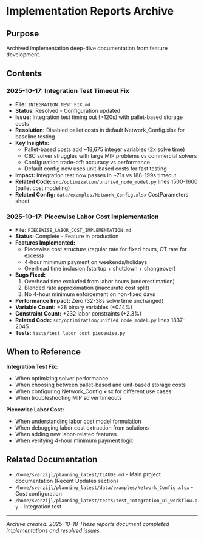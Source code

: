 # Implementation Reports Archive

## Purpose
Archived implementation deep-dive documentation from feature development.

## Contents

### 2025-10-17: Integration Test Timeout Fix
- **File:** `INTEGRATION_TEST_FIX.md`
- **Status:** Resolved - Configuration updated
- **Issue:** Integration test timing out (>120s) with pallet-based storage costs
- **Resolution:** Disabled pallet costs in default Network_Config.xlsx for baseline testing
- **Key Insights:**
  - Pallet-based costs add ~18,675 integer variables (2x solve time)
  - CBC solver struggles with large MIP problems vs commercial solvers
  - Configuration trade-off: accuracy vs performance
  - Default config now uses unit-based costs for fast testing
- **Impact:** Integration test now passes in ~71s vs 188-199s timeout
- **Related Code:** `src/optimization/unified_node_model.py` lines 1500-1600 (pallet cost modeling)
- **Related Config:** `data/examples/Network_Config.xlsx` CostParameters sheet

### 2025-10-17: Piecewise Labor Cost Implementation
- **File:** `PIECEWISE_LABOR_COST_IMPLEMENTATION.md`
- **Status:** Complete - Feature in production
- **Features Implemented:**
  - Piecewise cost structure (regular rate for fixed hours, OT rate for excess)
  - 4-hour minimum payment on weekends/holidays
  - Overhead time inclusion (startup + shutdown + changeover)
- **Bugs Fixed:**
  1. Overhead time excluded from labor hours (underestimation)
  2. Blended rate approximation (inaccurate cost split)
  3. No 4-hour minimum enforcement on non-fixed days
- **Performance Impact:** Zero (32-38s solve time unchanged)
- **Variable Count:** +28 binary variables (+0.14%)
- **Constraint Count:** +232 labor constraints (+2.3%)
- **Related Code:** `src/optimization/unified_node_model.py` lines 1837-2045
- **Tests:** `tests/test_labor_cost_piecewise.py`

## When to Reference

**Integration Test Fix:**
- When optimizing solver performance
- When choosing between pallet-based and unit-based storage costs
- When configuring Network_Config.xlsx for different use cases
- When troubleshooting MIP solver timeouts

**Piecewise Labor Cost:**
- When understanding labor cost model formulation
- When debugging labor cost extraction from solutions
- When adding new labor-related features
- When verifying 4-hour minimum payment logic

## Related Documentation
- `/home/sverzijl/planning_latest/CLAUDE.md` - Main project documentation (Recent Updates section)
- `/home/sverzijl/planning_latest/data/examples/Network_Config.xlsx` - Cost configuration
- `/home/sverzijl/planning_latest/tests/test_integration_ui_workflow.py` - Integration test

---
*Archive created: 2025-10-18*
*These reports document completed implementations and resolved issues.*
